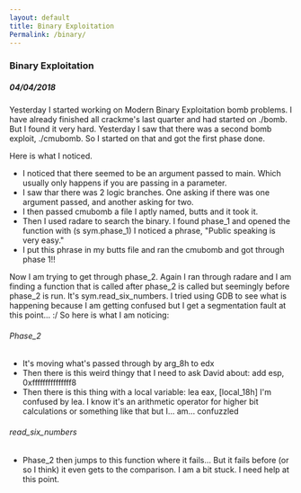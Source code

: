 ```yaml
---
layout: default
title: Binary Exploitation
Permalink: /binary/
---
```


### Binary Exploitation ###

##### 04/04/2018 #####

Yesterday I started working on Modern Binary Exploitation bomb problems. I have already finished all crackme's last quarter and had started on ./bomb. But I found it very hard. Yesterday I saw that there was a second bomb exploit, ./cmubomb. So I started on that and got the first phase done.

Here is what I noticed. 

* I noticed that there seemed to be an argument passed to main. Which usually only happens if you are passing in a parameter.
* I saw thar there was 2 logic branches. One asking if there was one argument passed, and another asking for two. 
* I then passed cmubomb a file I aptly named, butts and it took it. 
* Then I used radare to search the binary. I found phase_1 and opened the function with (s sym.phase_1) I noticed a phrase, "Public speaking is very easy." 
* I put this phrase in my butts file and ran the cmubomb and got through phase 1!!

Now I am trying to get through phase_2. Again I ran through radare and I am finding a function that is called after phase_2 is called but seemingly before phase_2 is run. It's sym.read_six_numbers. I tried using GDB to see what is happening because I am getting confused but I get a segmentation fault at this point... :/ So here is what I am noticing:

###### Phase_2 ######

* It's moving what's passed through by arg_8h to edx
* Then there is this weird thingy that I need to ask David about: add esp, 0xfffffffffffffff8
* Then there is this thing with a local variable: lea eax, [local_18h] I'm confused by lea. I know it's an arithmetic operator for higher bit calculations or something like that but I... am... confuzzled

###### read_six_numbers ######

* Phase_2 then jumps to this function where it fails... But it fails before (or so I think) it even gets to the comparison. I am a bit stuck. I need help at this point.

